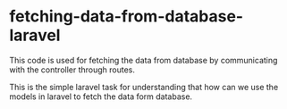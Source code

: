 # fetching-data-from-database-laravel

This code is used for fetching the data from database by communicating with the controller through routes.

This is the simple laravel task for understanding that how can we use the models in laravel to fetch the data form database.
